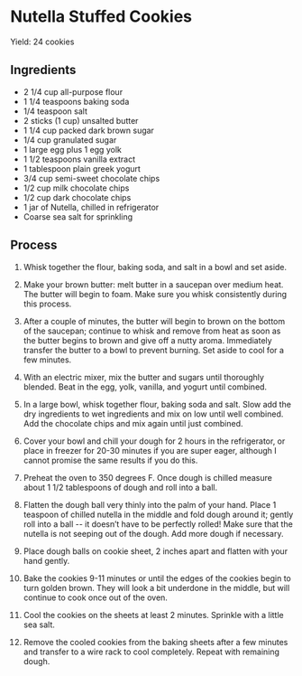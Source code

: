 # Nutella Stuffed Cookies
Yield: 24 cookies

## Ingredients
- 2 1/4 cup all-purpose flour
- 1 1/4 teaspoons baking soda
- 1/4 teaspoon salt
- 2 sticks (1 cup) unsalted butter
- 1 1/4 cup packed dark brown sugar
- 1/4 cup granulated sugar
- 1 large egg plus 1 egg yolk
- 1 1/2 teaspoons vanilla extract
- 1 tablespoon plain greek yogurt
- 3/4 cup semi-sweet chocolate chips
- 1/2 cup milk chocolate chips
- 1/2 cup dark chocolate chips
- 1 jar of Nutella, chilled in refrigerator
- Coarse sea salt for sprinkling

## Process
1. Whisk together the flour, baking soda, and salt in a bowl and set aside. 

2. Make your brown butter: melt butter in a saucepan over medium heat. The butter will begin to foam. Make sure you whisk consistently during this process. 

3. After a couple of minutes, the butter will begin to brown on the bottom of the saucepan; continue to whisk and remove from heat as soon as the butter begins to brown and give off a nutty aroma. Immediately transfer the butter to a bowl to prevent burning. Set aside to cool for a few minutes.

4. With an electric mixer, mix the butter and sugars until thoroughly blended. Beat in the egg, yolk, vanilla, and yogurt until combined. 

5. In a large bowl, whisk together flour, baking soda and salt. Slow add the dry ingredients to wet ingredients and mix on low until well combined. Add the chocolate chips and mix again until just combined.

6. Cover your bowl and chill your dough for 2 hours in the refrigerator, or place in freezer for 20-30 minutes if you are super eager, although I cannot promise the same results if you do this.

7. Preheat the oven to 350 degrees F. Once dough is chilled measure about 1 1/2 tablespoons of dough and roll into a ball.

8. Flatten the dough ball very thinly into the palm of your hand. Place 1 teaspoon of chilled nutella in the middle and fold dough around it; gently roll into a ball -- it doesn’t have to be perfectly rolled! Make sure that the nutella is not seeping out of the dough. Add more dough if necessary.

9. Place dough balls on cookie sheet, 2 inches apart and flatten with your hand gently.

10. Bake the cookies 9-11 minutes or until the edges of the cookies begin to turn golden brown. They will look a bit underdone in the middle, but will continue to cook once out of the oven. 

11. Cool the cookies on the sheets at least 2 minutes. Sprinkle with a little sea salt. 

12. Remove the cooled cookies from the baking sheets after a few minutes and transfer to a wire rack to cool completely. Repeat with remaining dough.